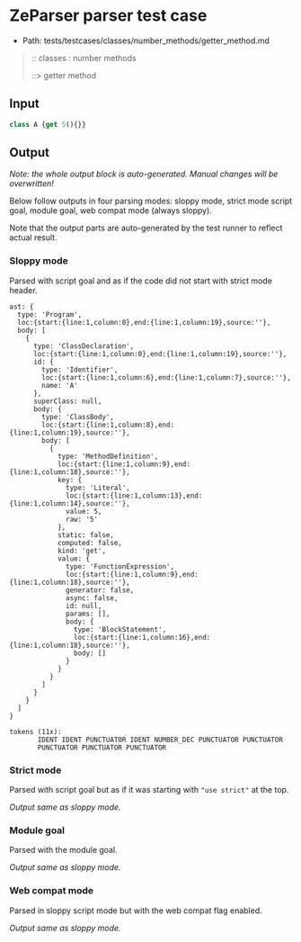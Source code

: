 # ZeParser parser test case

- Path: tests/testcases/classes/number_methods/getter_method.md

> :: classes : number methods
>
> ::> getter method

## Input

`````js
class A {get 5(){}}
`````

## Output

_Note: the whole output block is auto-generated. Manual changes will be overwritten!_

Below follow outputs in four parsing modes: sloppy mode, strict mode script goal, module goal, web compat mode (always sloppy).

Note that the output parts are auto-generated by the test runner to reflect actual result.

### Sloppy mode

Parsed with script goal and as if the code did not start with strict mode header.

`````
ast: {
  type: 'Program',
  loc:{start:{line:1,column:0},end:{line:1,column:19},source:''},
  body: [
    {
      type: 'ClassDeclaration',
      loc:{start:{line:1,column:0},end:{line:1,column:19},source:''},
      id: {
        type: 'Identifier',
        loc:{start:{line:1,column:6},end:{line:1,column:7},source:''},
        name: 'A'
      },
      superClass: null,
      body: {
        type: 'ClassBody',
        loc:{start:{line:1,column:8},end:{line:1,column:19},source:''},
        body: [
          {
            type: 'MethodDefinition',
            loc:{start:{line:1,column:9},end:{line:1,column:18},source:''},
            key: {
              type: 'Literal',
              loc:{start:{line:1,column:13},end:{line:1,column:14},source:''},
              value: 5,
              raw: '5'
            },
            static: false,
            computed: false,
            kind: 'get',
            value: {
              type: 'FunctionExpression',
              loc:{start:{line:1,column:9},end:{line:1,column:18},source:''},
              generator: false,
              async: false,
              id: null,
              params: [],
              body: {
                type: 'BlockStatement',
                loc:{start:{line:1,column:16},end:{line:1,column:18},source:''},
                body: []
              }
            }
          }
        ]
      }
    }
  ]
}

tokens (11x):
       IDENT IDENT PUNCTUATOR IDENT NUMBER_DEC PUNCTUATOR PUNCTUATOR
       PUNCTUATOR PUNCTUATOR PUNCTUATOR
`````

### Strict mode

Parsed with script goal but as if it was starting with `"use strict"` at the top.

_Output same as sloppy mode._

### Module goal

Parsed with the module goal.

_Output same as sloppy mode._

### Web compat mode

Parsed in sloppy script mode but with the web compat flag enabled.

_Output same as sloppy mode._
